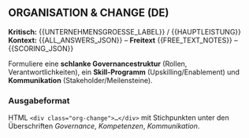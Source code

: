## ORGANISATION & CHANGE (DE)

**Kritisch:** {{UNTERNEHMENSGROESSE_LABEL}} / {{HAUPTLEISTUNG}}
**Kontext:** {{ALL_ANSWERS_JSON}} – **Freitext** {{FREE_TEXT_NOTES}} – {{SCORING_JSON}}

Formuliere eine **schlanke Governancestruktur** (Rollen, Verantwortlichkeiten), ein **Skill‑Programm** (Upskilling/Enablement) und **Kommunikation** (Stakeholder/Meilensteine).

### Ausgabeformat
HTML `<div class="org-change">…</div>` mit Stichpunkten unter den Überschriften *Governance*, *Kompetenzen*, *Kommunikation*.
